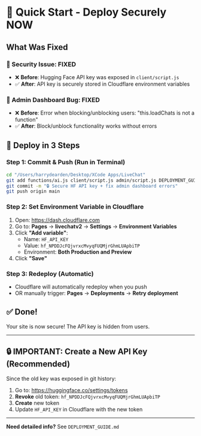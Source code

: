 # 🎯 Quick Start - Deploy Securely NOW

## What Was Fixed

### 🔐 Security Issue: FIXED
- ❌ **Before**: Hugging Face API key was exposed in `client/script.js`
- ✅ **After**: API key is securely stored in Cloudflare environment variables

### 🐛 Admin Dashboard Bug: FIXED  
- ❌ **Before**: Error when blocking/unblocking users: "this.loadChats is not a function"
- ✅ **After**: Block/unblock functionality works without errors

## 🚀 Deploy in 3 Steps

### Step 1: Commit & Push (Run in Terminal)
```bash
cd "/Users/harrydearden/Desktop/XCode Apps/LiveChat"
git add functions/ai.js client/script.js admin/script.js DEPLOYMENT_GUIDE.md
git commit -m "🔒 Secure HF API key + fix admin dashboard errors"
git push origin main
```

### Step 2: Set Environment Variable in Cloudflare
1. Open: https://dash.cloudflare.com
2. Go to: **Pages** → **livechatv2** → **Settings** → **Environment Variables**
3. Click **"Add variable"**:
   - Name: `HF_API_KEY`
   - Value: `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`
   - Environment: **Both Production and Preview**
4. Click **"Save"**

### Step 3: Redeploy (Automatic)
- Cloudflare will automatically redeploy when you push
- OR manually trigger: **Pages** → **Deployments** → **Retry deployment**

## ✅ Done!

Your site is now secure! The API key is hidden from users.

---

## 🔒 IMPORTANT: Create a New API Key (Recommended)

Since the old key was exposed in git history:

1. Go to: https://huggingface.co/settings/tokens
2. **Revoke** old token: `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`
3. **Create** new token
4. Update `HF_API_KEY` in Cloudflare with the new token

---

**Need detailed info?** See `DEPLOYMENT_GUIDE.md`
